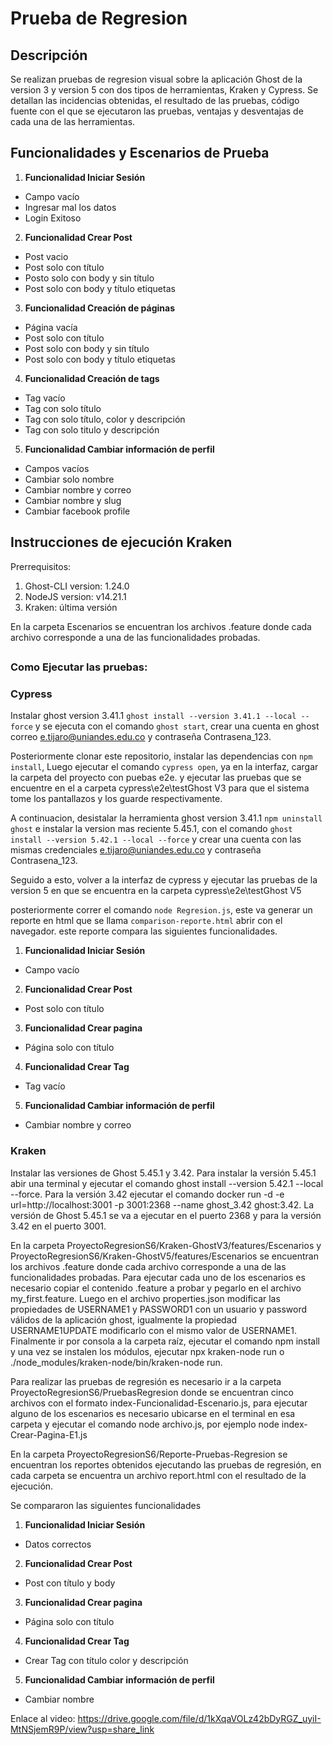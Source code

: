 # Prueba de Regresion

## Descripción

Se realizan pruebas de regresion visual sobre la aplicación Ghost de la version 3 y version 5 con dos tipos de herramientas, Kraken y Cypress. Se detallan las incidencias obtenidas, el resultado de las pruebas, código fuente con el que se ejecutaron las pruebas,  ventajas y desventajas de cada una de las herramientas. 

## Funcionalidades y Escenarios de Prueba

1. **Funcionalidad Iniciar Sesión**
  - Campo vacío
  - Ingresar mal los datos
  - Login Exitoso
2. **Funcionalidad Crear Post**
  - Post vacio
  - Post solo con título
  - Posto solo con body y sin título
  - Post solo con body y título etiquetas
3. **Funcionalidad Creación de páginas**
  - Página vacía
  - Post solo con título
  - Post solo con body y sin título
  - Post solo con body y título etiquetas
4. **Funcionalidad Creación de tags**
  - Tag vacío
  - Tag con solo título
  - Tag con solo título, color y descripción
  - Tag con solo titulo y descripción
5. **Funcionalidad Cambiar información de perfil**
  - Campos vacíos
  - Cambiar solo nombre
  - Cambiar nombre y correo
  - Cambiar nombre y slug
  - Cambiar facebook profile
  
## Instrucciones de ejecución Kraken

Prerrequisitos:
 1. Ghost-CLI version: 1.24.0
 2. NodeJS version: v14.21.1
 3. Kraken: última versión
 
 En la carpeta Escenarios se encuentran los archivos .feature donde cada archivo corresponde a una de las funcionalidades probadas.
##
### Como Ejecutar las pruebas:

### Cypress

Instalar ghost version 3.41.1 `ghost install --version 3.41.1 --local --force` y se ejecuta con el comando `ghost start`, crear una cuenta en ghost correo e.tijaro@uniandes.edu.co y contraseña Contrasena_123.

Posteriormente clonar este repositorio, instalar las dependencias con `npm install`, Luego ejecutar el comando `cypress open`, ya en la interfaz, cargar la carpeta del proyecto con puebas e2e. y ejecutar las pruebas que se encuentre en el a carpeta cypress\e2e\testGhost V3 para que el sistema tome los pantallazos y los guarde respectivamente.

A continuacion, desistalar la herramienta ghost version 3.41.1 `npm uninstall ghost` e instalar la version mas reciente 5.45.1, con el comando `ghost install --version 5.42.1 --local --force` y crear una cuenta con las mismas credenciales e.tijaro@uniandes.edu.co y contraseña Contrasena_123.

Seguido a esto, volver a la interfaz de cypress y ejecutar las pruebas de la version 5 en que se encuentra en la carpeta cypress\e2e\testGhost V5 

posteriormente correr el comando `node Regresion.js`, este va generar un reporte en html que se llama `comparison-reporte.html` abrir con el navegador. este reporte compara las siguientes funcionalidades.
1. **Funcionalidad Iniciar Sesión**
  - Campo vacío
2. **Funcionalidad Crear Post**
  - Post solo con título
3. **Funcionalidad Crear pagina**
  - Página solo con título
4. **Funcionalidad Crear Tag**
  - Tag vacío
5. **Funcionalidad Cambiar información de perfil**
  - Cambiar nombre y correo

### Kraken
 
Instalar las versiones de Ghost 5.45.1 y 3.42. Para instalar la versión 5.45.1 abir una terminal y ejecutar el comando ghost install --version 5.42.1 --local --force. Para la versión 3.42 ejecutar el comando docker run -d -e url=http://localhost:3001 -p 3001:2368 --name ghost_3.42 ghost:3.42. La versión de Ghost 5.45.1 se va a ejecutar en el puerto 2368 y para la versión 3.42 en el puerto 3001. 

En la carpeta ProyectoRegresionS6/Kraken-GhostV3/features/Escenarios y ProyectoRegresionS6/Kraken-GhostV5/features/Escenarios se encuentran los archivos .feature donde cada archivo corresponde a una de las funcionalidades probadas.
Para ejecutar cada uno de los escenarios es necesario copiar el contenido .feature a probar y pegarlo en el archivo my_first.feature. Luego en el archivo properties.json modificar las propiedades de USERNAME1 y PASSWORD1 con un usuario y password válidos de la aplicación ghost, igualmente la propiedad USERNAME1UPDATE modificarlo con el mismo valor de USERNAME1. Finalmente ir por consola a la carpeta raíz, ejecutar el comando npm install y una vez se instalen los módulos, ejecutar npx kraken-node run o ./node_modules/kraken-node/bin/kraken-node run.

Para realizar las pruebas de regresión es necesario ir a la carpeta ProyectoRegresionS6/PruebasRegresion donde se encuentran cinco archivos con el formato index-Funcionalidad-Escenario.js, para ejecutar alguno de los escenarios es necesario ubicarse en el terminal en esa carpeta y ejecutar el comando node archivo.js, por ejemplo node index-Crear-Pagina-E1.js
  
En la carpeta ProyectoRegresionS6/Reporte-Pruebas-Regresion se encuentran los reportes obtenidos ejecutando las pruebas de regresión, en cada carpeta se encuentra un archivo report.html con el resultado de la ejecución.
 
Se compararon las siguientes funcionalidades
 
1. **Funcionalidad Iniciar Sesión**
  - Datos correctos
2. **Funcionalidad Crear Post**
  - Post con título y body
3. **Funcionalidad Crear pagina**
  - Página solo con título
4. **Funcionalidad Crear Tag**
  - Crear Tag con título color y descripción
5. **Funcionalidad Cambiar información de perfil**
  - Cambiar nombre
 
 Enlace al video:
 https://drive.google.com/file/d/1kXqaVOLz42bDyRGZ_uyiI-MtNSjemR9P/view?usp=share_link
